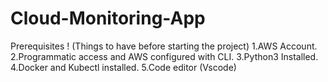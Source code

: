 # Cloud-Monitoring-App

  Prerequisites !
 (Things to have before starting the project)
 1.AWS Account.
 2.Programmatic access and AWS configured with CLI.
 3.Python3 Installed.
 4.Docker and Kubectl installed.
 5.Code editor (Vscode)

 
